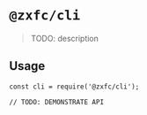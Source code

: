 # `@zxfc/cli`

> TODO: description

## Usage

```
const cli = require('@zxfc/cli');

// TODO: DEMONSTRATE API
```
